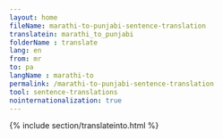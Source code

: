 ```yaml
---
layout: home
fileName: marathi-to-punjabi-sentence-translation
translatein: marathi_to_punjabi
folderName : translate
lang: en
from: mr
to: pa
langName : marathi-to
permalink: /marathi-to-punjabi-sentence-translation
tool: sentence-translations
nointernationalization: true
---
```

{% include section/translateinto.html %}
